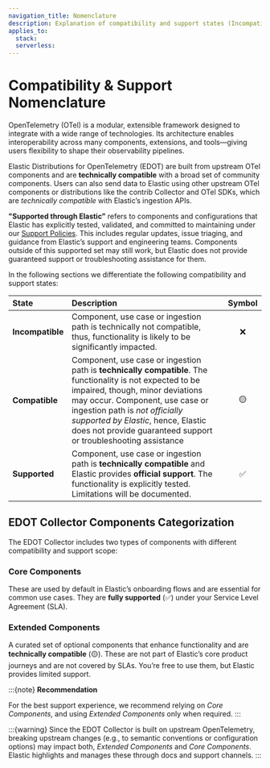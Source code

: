 ```yaml
---
navigation_title: Nomenclature
description: Explanation of compatibility and support states (Incompatible, Compatible, Supported) for EDOT components.
applies_to:
  stack:
  serverless:
---
```


# Compatibility & Support Nomenclature

OpenTelemetry (OTel) is a modular, extensible framework designed to integrate with a wide range of technologies. Its architecture enables interoperability across many components, extensions, and tools—giving users flexibility to shape their observability pipelines.

Elastic Distributions for OpenTelemetry (EDOT) are built from upstream OTel components and are **technically compatible** with a broad set of community components. Users can also send data to Elastic using other upstream OTel components or distributions like the contrib Collector and OTel SDKs, which are *technically compatible* with Elastic’s ingestion APIs.

**"Supported through Elastic”** refers to components and configurations that Elastic has explicitly tested, validated, and committed to maintaining under our [Support Policies](https://www.elastic.co/support). This includes regular updates, issue triaging, and guidance from Elastic’s support and engineering teams. Components outside of this supported set may still work, but Elastic does not provide guaranteed support or troubleshooting assistance for them.

In the following sections we differentiate the following compatibility and support states:

| State            | Description                                                                                                                                                                                                                                                                                                               | Symbol |
| :--------------- | :-------------------------------------------------------------------------------------------------------------------------------------------------------------------------------------------------------------------------------------------------------------------------------------------------------------------------- | :-----: |
| **Incompatible** | Component, use case or ingestion path is technically not compatible, thus, functionality is likely to be significantly impacted.                                                                                                                                                                                          |   ❌    |
| **Compatible**   | Component, use case or ingestion path is **technically compatible**. The functionality is not expected to be impaired, though, minor deviations may occur. Component, use case or ingestion path is *not officially supported by Elastic*, hence, Elastic does not provide guaranteed support or troubleshooting assistance |   🟡   |
| **Supported**    | Component, use case or ingestion path is **technically compatible** and Elastic provides **official support**. The functionality is explicitly tested. Limitations will be documented.                                                                                                                                    |   ✅    |

## EDOT Collector Components Categorization
The EDOT Collector includes two types of components with different compatibility and support scope:

### Core Components

These are used by default in Elastic’s onboarding flows and are essential for common use cases.
They are **fully supported** (✅) under your Service Level Agreement (SLA).

### Extended Components

A curated set of optional components that enhance functionality and are **technically compatible** (🟡).
These are not part of Elastic’s core product journeys and are not covered by SLAs.
You’re free to use them, but Elastic provides limited support.

:::{note}
**Recommendation**

For the best support experience, we recommend relying on *Core Components*, and using *Extended Components* only when required.
:::

:::{warning}
Since the EDOT Collector is built on upstream OpenTelemetry, breaking upstream changes (e.g., to semantic conventions or configuration options) may impact both, *Extended Components* and *Core Components*. Elastic highlights and manages these through docs and support channels.
:::
